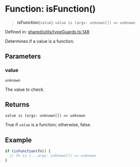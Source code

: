 # Function: isFunction()

> **isFunction**(`value`): `value is (args: unknown[]) => unknown`

Defined in: [shared/utils/typeGuards.ts:148](https://github.com/Nick2bad4u/Uptime-Watcher/blob/8a1973382d5fe14c52996ecda381894eb7ecd4a6/shared/utils/typeGuards.ts#L148)

Determines if a value is a function.

## Parameters

### value

`unknown`

The value to check.

## Returns

`value is (args: unknown[]) => unknown`

True if `value` is a function; otherwise, false.

## Example

```ts
if (isFunction(fn)) {
  // fn is (...args: unknown[]) => unknown
}
```
